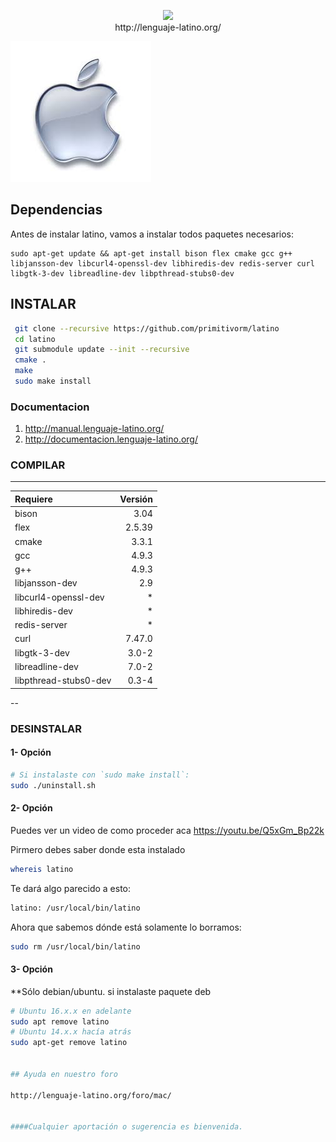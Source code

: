 <p align="center">
<img src ="https://raw.githubusercontent.com/primitivorm/latino/master/logo/banner-300x.png" /><br>http://lenguaje-latino.org/
</p>
<img src ="doc/mac.png" />

## Dependencias 

Antes de instalar latino, vamos a instalar todos paquetes necesarios: 

```
sudo apt-get update && apt-get install bison flex cmake gcc g++ libjansson-dev libcurl4-openssl-dev libhiredis-dev redis-server curl libgtk-3-dev libreadline-dev libpthread-stubs0-dev
```

## INSTALAR


```bash
 git clone --recursive https://github.com/primitivorm/latino
 cd latino
 git submodule update --init --recursive
 cmake .
 make
 sudo make install
```

### Documentacion 
1. http://manual.lenguaje-latino.org/
2. http://documentacion.lenguaje-latino.org/


### COMPILAR

---

|Requiere               | Versión
| :---------------------|--------:
| bison                 |  3.04
| flex                  |  2.5.39
| cmake                 |  3.3.1
| gcc                   |  4.9.3
| g++                   |  4.9.3
| libjansson-dev        |  2.9 
| libcurl4-openssl-dev  |  *
| libhiredis-dev        |  *
| redis-server          |  *
| curl                  |  7.47.0
| libgtk-3-dev          |  3.0-2
| libreadline-dev       |  7.0-2
| libpthread-stubs0-dev |  0.3-4

--

### DESINSTALAR

#### 1- Opción
```bash
# Si instalaste con `sudo make install`:
sudo ./uninstall.sh
```

#### 2- Opción

Puedes ver un video de como proceder aca https://youtu.be/Q5xGm_Bp22k

Pirmero debes saber donde esta instalado

 ```bash
 whereis latino
 ```

 Te dará algo parecido a esto:

 ```bash
 latino: /usr/local/bin/latino

 ```

 Ahora que sabemos dónde está solamente lo borramos:
 ```bash
 sudo rm /usr/local/bin/latino

 ```

#### 3- Opción

 **Sólo debian/ubuntu. si instalaste paquete deb
 ```bash
 # Ubuntu 16.x.x en adelante
 sudo apt remove latino
 # Ubuntu 14.x.x hacía atrás
 sudo apt-get remove latino
 

## Ayuda en nuestro foro 

http://lenguaje-latino.org/foro/mac/


####Cualquier aportación o sugerencia es bienvenida.
